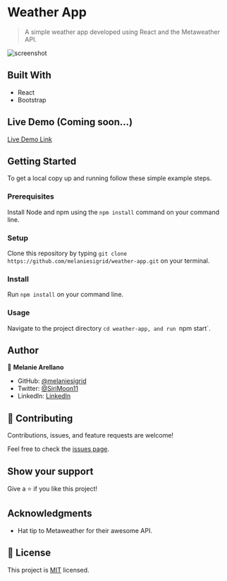 # Weather App

> A simple weather app developed using React and the Metaweather API.

![screenshot](./weather_app.gif)

## Built With

- React
- Bootstrap

## Live Demo (Coming soon...)

[Live Demo Link](https://livedemo.com)


## Getting Started

To get a local copy up and running follow these simple example steps.

### Prerequisites
Install Node and npm using the `npm install` command on your command line.

### Setup
Clone this repository by typing `git clone https://github.com/melaniesigrid/weather-app.git` on your terminal.

### Install
Run `npm install` on your command line.

### Usage
Navigate to the project directory `cd weather-app, and run `npm start`.


## Author

👤 **Melanie Arellano**

- GitHub: [@melaniesigrid](https://github.com/melaniesigrid)
- Twitter: [@SiriMoon11](https://twitter.com/SiriMoon11)
- LinkedIn: [LinkedIn](https://www.linkedin.com/in/melaniesigrid/)

## 🤝 Contributing

Contributions, issues, and feature requests are welcome!

Feel free to check the [issues page](../../issues/).

## Show your support

Give a ⭐️ if you like this project!

## Acknowledgments

- Hat tip to Metaweather for their awesome API.

## 📝 License

This project is [MIT](./MIT.md) licensed.
